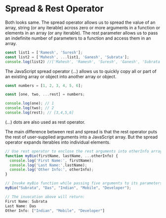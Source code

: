 # Spread & Rest Operator

Both looks same. The spread operator allows us to spread the value of an array, string (or any iterable) across zero or more arguments in a function or elements in an array (or any iterable). The rest parameter allows us to pass an indefinite number of parameters to a function and access them in an array.

```js
const list1 = ['Ramesh', 'Suresh'];
const list2 = ['Mahesh', ...list1, 'Ganesh', 'Subrata'];
console.log(list2) //['Mahesh', 'Ramesh', 'Suresh', 'Ganesh', 'Subrata']
```

The JavaScript spread operator (...) allows us to quickly copy all or part of an existing array or object into another array or object.

```js
const numbers = [1, 2, 3, 4, 5, 6];

const [one, two, ...rest] = numbers;

console.log(one); // 1
console.log(two); // 2
console.log(rest); // [3,4,5,6]
```

(...) dots are also used as rest operator. 

The main difference between rest and spread is that the rest operator puts the rest of user-supplied arguments into a JavaScript array. But the spread operator expands iterables into individual elements.

```js
// Use rest operator to enclose the rest arguments into otherInfo array:
function myBio(firstName, lastName, ...otherInfo) { 
  console.log('First Name:', firstName);
  console.log('Last Name:',lastName);
  console.log('Other Info:', otherInfo);
}

// Invoke myBio function while passing five arguments to its parameters:
myBio("Subrata", "Das", "Indian", "Mobile", "Developer");

// The invocation above will return:
First Name: Subrata
Last Name: Das
Other Info: ["Indian", "Mobile", "Developer"]
```

